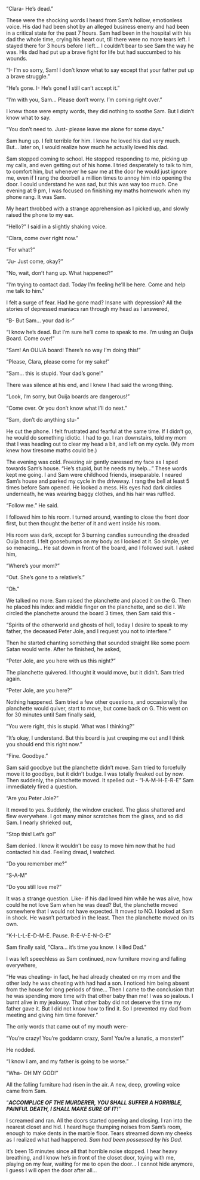  

“Clara- He’s dead.”

These were the shocking words I heard from Sam’s hollow, emotionless voice. His dad had been shot by an alleged business enemy and had been in a critical state for the past 7 hours. Sam had been in the hospital with his dad the whole time, crying his heart out, till there were no more tears left. I stayed there for 3 hours before I left… I couldn’t bear to see Sam the way he was. His dad had put up a brave fight for life but had succumbed to his wounds.

“I- I’m so sorry, Sam! I don’t know what to say except that your father put up a brave struggle.”

“He’s gone. I- He’s gone! I still can’t accept it.”

“I’m with you, Sam… Please don’t worry. I’m coming right over.”

I knew those were empty words, they did nothing to soothe Sam. But I didn’t know what to say.

“You don’t need to. Just- please leave me alone for some days.”

Sam hung up. I felt terrible for him. I knew he loved his dad very much. But… later on, I would realize how much he actually loved his dad.

Sam stopped coming to school. He stopped responding to me, picking up my calls, and even getting out of his home. I tried desperately to talk to him, to comfort him, but whenever he saw me at the door he would just ignore me, even if I rang the doorbell a million times to annoy him into opening the door. I could understand he was sad, but this was way too much. One evening at 9 pm, I was focused on finishing my maths homework when my phone rang. It was Sam.

My heart throbbed with a strange apprehension as I picked up, and slowly raised the phone to my ear.

“Hello?” I said in a slightly shaking voice.

“Clara, come over right now.”

“For what?”

“Ju- Just come, okay?”

“No, wait, don’t hang up. What happened?”

“I’m trying to contact dad. Today I’m feeling he’ll be here. Come and help me talk to him.”

I felt a surge of fear. Had he gone mad? Insane with depression? All the stories of depressed maniacs ran through my head as I answered,

“B- But Sam… your dad is-”

“I know he’s dead. But I’m sure he’ll come to speak to me. I’m using an Ouija Board. Come over!”

“Sam! An OUIJA board! There’s no way I’m doing this!”

“Please, Clara, please come for my sake!”

“Sam… this is stupid. Your dad’s gone!”

There was silence at his end, and I knew I had said the wrong thing.

“Look, I’m sorry, but Ouija boards are dangerous!”

“Come over. Or you don’t know what I’ll do next.”

“Sam, don’t do anything stu-”

He cut the phone. I felt frustrated and fearful at the same time. If I didn’t go, he would do something idiotic. I had to go. I ran downstairs, told my mom that I was heading out to clear my head a bit, and left on my cycle. (My mom knew how tiresome maths could be.)

The evening was cold. Freezing air gently caressed my face as I sped towards Sam’s house. “He’s stupid, but he needs my help…” These words kept me going. I and Sam were childhood friends, inseparable. I neared Sam’s house and parked my cycle in the driveway. I rang the bell at least 5 times before Sam opened. He looked a mess. His eyes had dark circles underneath, he was wearing baggy clothes, and his hair was ruffled.

“Follow me.” He said.

I followed him to his room. I turned around, wanting to close the front door first, but then thought the better of it and went inside his room.

His room was dark, except for 3 burning candles surrounding the dreaded Ouija board. I felt goosebumps on my body as I looked at it. So simple, yet so menacing… He sat down in front of the board, and I followed suit. I asked him,

“Where’s your mom?”

“Out. She’s gone to a relative’s.”

“Oh.”

We talked no more. Sam raised the planchette and placed it on the G. Then he placed his index and middle finger on the planchette, and so did I. We circled the planchette around the board 3 times, then Sam said this -

“Spirits of the otherworld and ghosts of hell, today I desire to speak to my father, the deceased Peter Jole, and I request you not to interfere.”

Then he started chanting something that sounded straight like some poem Satan would write. After he finished, he asked,

“Peter Jole, are you here with us this night?”

The planchette quivered. I thought it would move, but it didn’t. Sam tried again.

“Peter Jole, are you here?”

Nothing happened. Sam tried a few other questions, and occasionally the planchette would quiver, start to move, but come back on G. This went on for 30 minutes until Sam finally said,

“You were right, this is stupid. What was I thinking?”

“It’s okay, I understand. But this board is just creeping me out and I think you should end this right now.”

“Fine. Goodbye.”

Sam said goodbye but the planchette didn’t move. Sam tried to forcefully move it to goodbye, but it didn’t budge. I was totally freaked out by now. Then suddenly, the planchette moved. It spelled out - “I-A-M-H-E-R-E” Sam immediately fired a question. 

“Are you Peter Jole?”

It moved to yes. Suddenly, the window cracked. The glass shattered and flew everywhere. I got many minor scratches from the glass, and so did Sam. I nearly shrieked out,

“Stop this! Let’s go!”

Sam denied. I knew it wouldn’t be easy to move him now that he had contacted his dad. Feeling dread, I watched.

“Do you remember me?”

“S-A-M”

“Do you still love me?”

It was a strange question. Like- if his dad loved him while he was alive, how could he not love Sam when he was dead? But, the planchette moved somewhere that I would not have expected. It moved to NO. I looked at Sam in shock. He wasn’t perturbed in the least. Then the planchette moved on its own.

“K-I-L-L-E-D-M-E. Pause. R-E-V-E-N-G-E”

Sam finally said, “Clara… it’s time you know. I killed Dad.”

I was left speechless as Sam continued, now furniture moving and falling everywhere,

“He was cheating- in fact, he had already cheated on my mom and the other lady he was cheating with had had a son. I noticed him being absent from the house for long periods of time… Then I came to the conclusion that he was spending more time with that other baby than me! I was so jealous. I burnt alive in my jealousy. That other baby did not deserve the time my father gave it. But I did not know how to find it. So I prevented my dad from meeting and giving him time forever.”

The only words that came out of my mouth were-

“You’re crazy! You’re goddamn crazy, Sam! You’re a lunatic, a monster!”

He nodded.

“I know I am, and my father is going to be worse.”

“Wha- OH MY GOD!”

All the falling furniture had risen in the air. A new, deep, growling voice came from Sam.

“***ACCOMPLICE OF THE MURDERER, YOU SHALL SUFFER A HORRIBLE, PAINFUL DEATH, I SHALL MAKE SURE OF IT!***”

I screamed and ran. All the doors started opening and closing. I ran into the nearest closet and hid. I heard huge thumping noises from Sam’s room, enough to make dents in the marble floor. Tears streamed down my cheeks as I realized what had happened. *Sam had been possessed by his Dad.*

It’s been 15 minutes since all that horrible noise stopped. I hear heavy breathing, and I know he’s in front of the closet door, toying with me, playing on my fear, waiting for me to open the door… I cannot hide anymore, I guess I will open the door after all...